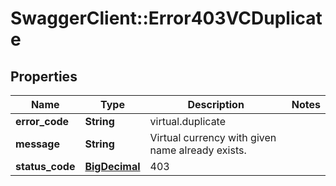 # SwaggerClient::Error403VCDuplicate

## Properties
Name | Type | Description | Notes
------------ | ------------- | ------------- | -------------
**error_code** | **String** | virtual.duplicate | 
**message** | **String** | Virtual currency with given name already exists. | 
**status_code** | [**BigDecimal**](BigDecimal.md) | 403 | 


